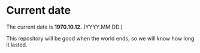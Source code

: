 # Current date

The current date is **1970.10.12.** (YYYY.MM.DD.)

This repository will be good when the world ends, so we will know how long it lasted.